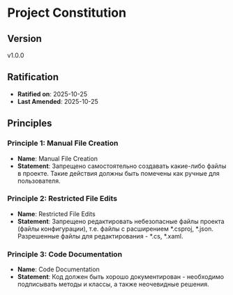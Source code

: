 # Project Constitution

## Version

v1.0.0

## Ratification

- **Ratified on**: 2025-10-25
- **Last Amended**: 2025-10-25

## Principles

### Principle 1: Manual File Creation

- **Name**: Manual File Creation
- **Statement**: Запрещено самостоятельно создавать какие-либо файлы в проекте. Такие действия должны быть помечены как ручные для пользователя.

### Principle 2: Restricted File Edits

- **Name**: Restricted File Edits
- **Statement**: Запрещено редактировать небезопасные файлы проекта (файлы конфигурации), т.е. файлы с расширением *.csproj, *.json. Разрешенные файлы для редактирования - *.cs, *.xaml.

### Principle 3: Code Documentation

- **Name**: Code Documentation
- **Statement**: Код должен быть хорошо документирован - необходимо подписывать методы и классы, а также неочевидные решения.
